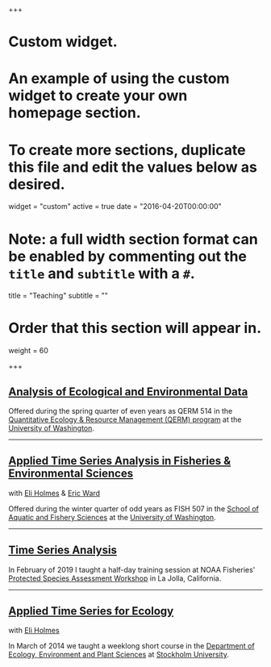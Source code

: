 +++
# Custom widget.
# An example of using the custom widget to create your own homepage section.
# To create more sections, duplicate this file and edit the values below as desired.
widget = "custom"
active = true
date = "2016-04-20T00:00:00"

# Note: a full width section format can be enabled by commenting out the `title` and `subtitle` with a `#`.
title = "Teaching"
subtitle = ""

# Order that this section will appear in.
weight = 60

+++

## [Analysis of Ecological and Environmental Data](https://qerm514.github.io/website/)

Offered during the spring quarter of even years as QERM 514 in the [Quantitative Ecology & Resource Management (QERM) program](https://quantitative.uw.edu/graduate/) at the [University of Washington](https://www.washington.edu/).

***

## [Applied Time Series Analysis in Fisheries & Environmental Sciences](https://nwfsc-timeseries.github.io/atsa/)

with [Eli Holmes](https://faculty.washington.edu/eeholmes/) & [Eric Ward](https://faculty.washington.edu/warde/)

Offered during the winter quarter of odd years as FISH 507 in the [School of Aquatic and Fishery Sciences](https://fish.uw.edu/) at the [University of Washington](https://www.washington.edu/).

***

## [Time Series Analysis](https://mdscheuerell.github.io/PSAW2/)

In February of 2019 I taught a half-day training session at NOAA Fisheries' [Protected Species Assessment Workshop](https://www.fisheries.noaa.gov/event/protected-species-assessment-workshop-psaw-ii) in La Jolla, California.

***

## [Applied Time Series for Ecology](https://timeseriescourseemb.wordpress.com/)

with [Eli Holmes](https://faculty.washington.edu/eeholmes/)

In March of 2014 we taught a weeklong short course in the [Department of Ecology, Environment and Plant Sciences](http://su.se/deep/english/) at [Stockholm University](http://www.su.se/english/).